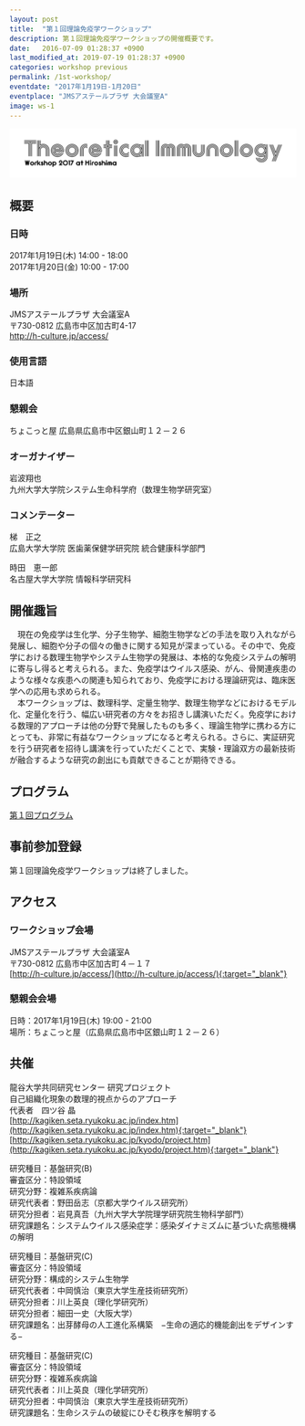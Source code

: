 ```yaml
---
layout: post
title:  "第１回理論免疫学ワークショップ"
description: 第１回理論免疫学ワークショップの開催概要です。
date:   2016-07-09 01:28:37 +0900
last_modified_at: 2019-07-19 01:28:37 +0900
categories: workshop previous
permalink: /1st-workshop/
eventdate: "2017年1月19日-1月20日"
eventplace: "JMSアステールプラザ 大会議室A"
image: ws-1
---
```


![](/assets/images/ws-1.png "第１回理論免疫学ワークショップ")

## 概要

<div class="cf">
<div class="page-column50">
<h3>日時</h3>
<p>2017年1月19日(木) 14:00 - 18:00<br>
2017年1月20日(金) 10:00 - 17:00</p>
<h3>場所</h3>
<p>JMSアステールプラザ 大会議室A<br>
〒730-0812 広島市中区加古町4-17<br>
<a href="http://h-culture.jp/access/" target="_blank">http://h-culture.jp/access/</a></p>
<h3>使用言語</h3>
<p>日本語</p>
</div>

<div class="page-column50">
<h3>懇親会</h3>
<p>ちょこっと屋
広島県広島市中区銀山町１２－２６</p>
<h3>オーガナイザー</h3>
<p>岩波翔也<br>
九州大学大学院システム生命科学府（数理生物学研究室）</p>
<h3>コメンテーター</h3>
<p>梯　正之<br>
広島大学大学院 医歯薬保健学研究院 統合健康科学部門</p>
<p>時田　恵一郎<br>
名古屋大学大学院 情報科学研究科</p>
</div>
</div>


## 開催趣旨
　現在の免疫学は生化学、分子生物学、細胞生物学などの手法を取り入れながら発展し、細胞や分子の個々の働きに関する知見が深まっている。その中で、免疫学における数理生物学やシステム生物学の発展は、本格的な免疫システムの解明に寄与し得ると考えられる。また、免疫学はウイルス感染、がん、骨関連疾患のような様々な疾患への関連も知られており、免疫学における理論研究は、臨床医学への応用も求められる。  
　本ワークショップは、数理科学、定量生物学、数理生物学などにおけるモデル化、定量化を行う、幅広い研究者の方々をお招きし講演いただく。免疫学における数理的アプローチは他の分野で発展したものも多く、理論生物学に携わる方にとっても、非常に有益なワークショップになると考えられる。さらに、実証研究を行う研究者を招待し講演を行っていただくことで、実験・理論双方の最新技術が融合するような研究の創出にも貢献できることが期待できる。

## プログラム
[第１回プログラム](/1st-program)

## 事前参加登録
第１回理論免疫学ワークショップは終了しました。

## アクセス
### ワークショップ会場
JMSアステールプラザ 大会議室A  
〒730-0812 広島市中区加古町４－１７  
[http://h-culture.jp/access/](http://h-culture.jp/access/){:target="_blank"}

### 懇親会会場
日時：2017年1月19日(木) 19:00 - 21:00  
場所：ちょこっと屋（広島県広島市中区銀山町１２－２６）

## 共催

龍谷大学共同研究センター  研究プロジェクト  
自己組織化現象の数理的視点からのアプローチ  
代表者　四ツ谷 晶  
[http://kagiken.seta.ryukoku.ac.jp/index.htm](http://kagiken.seta.ryukoku.ac.jp/index.htm){:target="_blank"}  
[http://kagiken.seta.ryukoku.ac.jp/kyodo/project.htm](http://kagiken.seta.ryukoku.ac.jp/kyodo/project.htm){:target="_blank"}

研究種目：基盤研究(B)  
審査区分：特設領域  
研究分野：複雑系疾病論  
研究代表者：野田岳志（京都大学ウイルス研究所）  
研究分担者：岩見真吾（九州大学大学院理学研究院生物科学部門）  
研究課題名：システムウイルス感染症学：感染ダイナミズムに基づいた病態機構の解明

研究種目：基盤研究(C)  
審査区分：特設領域  
研究分野：構成的システム生物学  
研究代表者：中岡慎治（東京大学生産技術研究所）  
研究分担者：川上英良（理化学研究所）  
研究分担者：細田一史（大阪大学）  
研究課題名：出芽酵母の人工進化系構築　−生命の適応的機能創出をデザインする−

研究種目：基盤研究(C)  
審査区分：特設領域  
研究分野：複雑系疾病論  
研究代表者：川上英良（理化学研究所）  
研究分担者：中岡慎治（東京大学生産技術研究所）  
研究課題名：生命システムの破綻にひそむ秩序を解明する
